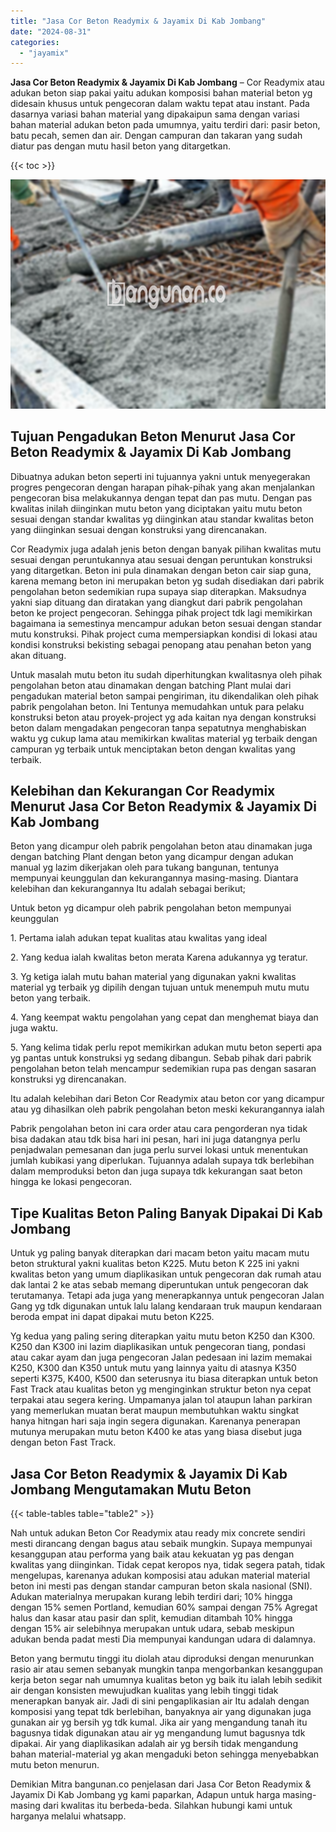 ```yaml
---
title: "Jasa Cor Beton Readymix & Jayamix Di Kab Jombang"
date: "2024-08-31"
categories: 
  - "jayamix"
---
```


**Jasa Cor Beton Readymix & Jayamix Di Kab Jombang** – Cor Readymix atau adukan beton siap pakai yaitu adukan komposisi bahan material beton yg didesain khusus untuk pengecoran dalam waktu tepat atau instant. Pada dasarnya variasi bahan material yang dipakaipun sama dengan variasi bahan material adukan beton pada umumnya, yaitu terdiri dari: pasir beton, batu pecah, semen dan air. Dengan campuran dan takaran yang sudah diatur pas dengan mutu hasil beton yang ditargetkan.

{{< toc >}}

![Jasa Cor Beton Readymix & Jayamix Di Kab Jombang](/images/jasa-cor-readymix-41.png)

## Tujuan Pengadukan Beton Menurut Jasa Cor Beton Readymix & Jayamix Di Kab Jombang

Dibuatnya adukan beton seperti ini tujuannya yakni untuk menyegerakan progres pengecoran dengan harapan pihak-pihak yang akan menjalankan pengecoran bisa melakukannya dengan tepat dan pas mutu. Dengan pas kwalitas inilah diinginkan mutu beton yang diciptakan yaitu mutu beton sesuai dengan standar kwalitas yg diinginkan atau standar kwalitas beton yang diinginkan sesuai dengan konstruksi yang direncanakan.

Cor Readymix juga adalah jenis beton dengan banyak pilihan kwalitas mutu sesuai dengan peruntukannya atau sesuai dengan peruntukan konstruksi yang ditargetkan. Beton ini pula dinamakan dengan beton cair siap guna, karena memang beton ini merupakan beton yg sudah disediakan dari pabrik pengolahan beton sedemikian rupa supaya siap diterapkan. Maksudnya yakni siap dituang dan diratakan yang diangkut dari pabrik pengolahan beton ke project pengecoran. Sehingga pihak project tdk lagi memikirkan bagaimana ia semestinya mencampur adukan beton sesuai dengan standar mutu konstruksi. Pihak project cuma mempersiapkan kondisi di lokasi atau kondisi konstruksi bekisting sebagai penopang atau penahan beton yang akan dituang.

Untuk masalah mutu beton itu sudah diperhitungkan kwalitasnya oleh pihak pengolahan beton atau dinamakan dengan batching Plant mulai dari pengadukan material beton sampai pengiriman, itu dikendalikan oleh pihak pabrik pengolahan beton. Ini Tentunya memudahkan untuk para pelaku konstruksi beton atau proyek-project yg ada kaitan nya dengan konstruksi beton dalam mengadakan pengecoran tanpa sepatutnya menghabiskan waktu yg cukup lama atau memikirkan kwalitas material yg terbaik dengan campuran yg terbaik untuk menciptakan beton dengan kwalitas yang terbaik.

## Kelebihan dan Kekurangan Cor Readymix Menurut Jasa Cor Beton Readymix & Jayamix Di Kab Jombang

Beton yang dicampur oleh pabrik pengolahan beton atau dinamakan juga dengan batching Plant dengan beton yang dicampur dengan adukan manual yg lazim dikerjakan oleh para tukang bangunan, tentunya mempunyai keunggulan dan kekurangannya masing-masing. Diantara kelebihan dan kekurangannya Itu adalah sebagai berikut;

Untuk beton yg dicampur oleh pabrik pengolahan beton mempunyai keunggulan

1\. Pertama ialah adukan tepat kualitas atau kwalitas yang ideal

2\. Yang kedua ialah kwalitas beton merata Karena adukannya yg teratur.

3\. Yg ketiga ialah mutu bahan material yang digunakan yakni kwalitas material yg terbaik yg dipilih dengan tujuan untuk menempuh mutu mutu beton yang terbaik.

4\. Yang keempat waktu pengolahan yang cepat dan menghemat biaya dan juga waktu.

5\. Yang kelima tidak perlu repot memikirkan adukan mutu beton seperti apa yg pantas untuk konstruksi yg sedang dibangun. Sebab pihak dari pabrik pengolahan beton telah mencampur sedemikian rupa pas dengan sasaran konstruksi yg direncanakan.

Itu adalah kelebihan dari Beton Cor Readymix atau beton cor yang dicampur atau yg dihasilkan oleh pabrik pengolahan beton meski kekurangannya ialah

Pabrik pengolahan beton ini cara order atau cara pengorderan nya tidak bisa dadakan atau tdk bisa hari ini pesan, hari ini juga datangnya perlu penjadwalan pemesanan dan juga perlu survei lokasi untuk menentukan jumlah kubikasi yang diperlukan. Tujuannya adalah supaya tdk berlebihan dalam memproduksi beton dan juga supaya tdk kekurangan saat beton hingga ke lokasi pengecoran.

## Tipe Kualitas Beton Paling Banyak Dipakai Di Kab Jombang

Untuk yg paling banyak diterapkan dari macam beton yaitu macam mutu beton struktural yakni kualitas beton K225. Mutu beton K 225 ini yakni kwalitas beton yang umum diaplikasikan untuk pengecoran dak rumah atau dak lantai 2 ke atas sebab memang diperuntukan untuk pengecoran dak terutamanya. Tetapi ada juga yang menerapkannya untuk pengecoran Jalan Gang yg tdk digunakan untuk lalu lalang kendaraan truk maupun kendaraan beroda empat ini dapat dipakai mutu beton K225.

Yg kedua yang paling sering diterapkan yaitu mutu beton K250 dan K300. K250 dan K300 ini lazim diaplikasikan untuk pengecoran tiang, pondasi atau cakar ayam dan juga pengecoran Jalan pedesaan ini lazim memakai K250, K300 dan K350 untuk mutu yang lainnya yaitu di atasnya K350 seperti K375, K400, K500 dan seterusnya itu biasa diterapkan untuk beton Fast Track atau kualitas beton yg menginginkan struktur beton nya cepat terpakai atau segera kering. Umpamanya jalan tol ataupun lahan parkiran yang memerlukan muatan berat maupun membutuhkan waktu singkat hanya hitngan hari saja ingin segera digunakan. Karenanya penerapan mutunya merupakan mutu beton K400 ke atas yang biasa disebut juga dengan beton Fast Track.

## Jasa Cor Beton Readymix & Jayamix Di Kab Jombang Mengutamakan Mutu Beton

{{< table-tables table="table2" >}}

Nah untuk adukan Beton Cor Readymix atau ready mix concrete sendiri mesti dirancang dengan bagus atau sebaik mungkin. Supaya mempunyai kesanggupan atau performa yang baik atau kekuatan yg pas dengan kwalitas yang diinginkan. Tidak cepat keropos nya, tidak segera patah, tidak mengelupas, karenanya adukan komposisi atau adukan material material beton ini mesti pas dengan standar campuran beton skala nasional (SNI). Adukan materialnya merupakan kurang lebih terdiri dari; 10% hingga dengan 15% semen Portland, kemudian 60% sampai dengan 75% Agregat halus dan kasar atau pasir dan split, kemudian ditambah 10% hingga dengan 15% air selebihnya merupakan untuk udara, sebab meskipun adukan benda padat mesti Dia mempunyai kandungan udara di dalamnya.

Beton yang bermutu tinggi itu diolah atau diproduksi dengan menurunkan rasio air atau semen sebanyak mungkin tanpa mengorbankan kesanggupan kerja beton segar nah umumnya kualitas beton yg baik itu ialah lebih sedikit air dengan konsisten mewujudkan kualitas yang lebih tinggi tidak menerapkan banyak air. Jadi di sini pengaplikasian air Itu adalah dengan komposisi yang tepat tdk berlebihan, banyaknya air yang digunakan juga gunakan air yg bersih yg tdk kumal. Jika air yang mengandung tanah itu bagusnya tidak digunakan atau air yg mengandung lumut bagusnya tdk dipakai. Air yang diaplikasikan adalah air yg bersih tidak mengandung bahan material-material yg akan mengaduki beton sehingga menyebabkan mutu beton menurun.

Demikian Mitra bangunan.co penjelasan dari Jasa Cor Beton Readymix & Jayamix Di Kab Jombang yg kami paparkan, Adapun untuk harga masing-masing dari kwalitas itu berbeda-beda. Silahkan hubungi kami untuk harganya melalui whatsapp.
